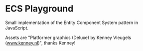 # ECS Playground

Small implementation of the Entity Component System pattern in JavaScript.

Assets are "Platformer graphics (Deluxe) by Kenney Vleugels (www.kenney.nl)", thanks Kenney!